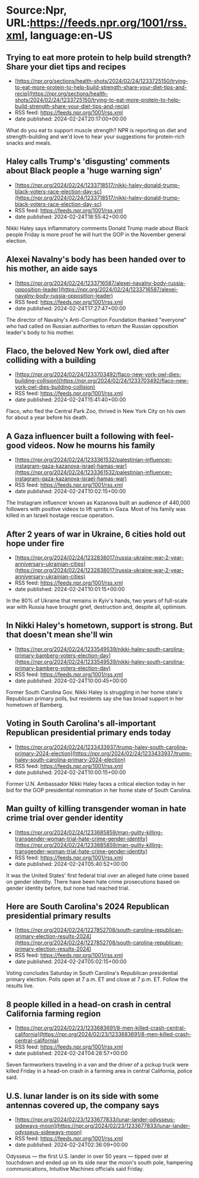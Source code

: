 # Source:Npr, URL:https://feeds.npr.org/1001/rss.xml, language:en-US

## Trying to eat more protein to help build strength? Share your diet tips and recipes
 - [https://npr.org/sections/health-shots/2024/02/24/1233725150/trying-to-eat-more-protein-to-help-build-strength-share-your-diet-tips-and-recip](https://npr.org/sections/health-shots/2024/02/24/1233725150/trying-to-eat-more-protein-to-help-build-strength-share-your-diet-tips-and-recip)
 - RSS feed: https://feeds.npr.org/1001/rss.xml
 - date published: 2024-02-24T20:17:00+00:00

What do you eat to support muscle strength? NPR is reporting on diet and strength-building and we'd love to hear your suggestions for protein-rich snacks and meals.

## Haley calls Trump's 'disgusting' comments about Black people a 'huge warning sign'
 - [https://npr.org/2024/02/24/1233718517/nikki-haley-donald-trump-black-voters-race-election-day-sc](https://npr.org/2024/02/24/1233718517/nikki-haley-donald-trump-black-voters-race-election-day-sc)
 - RSS feed: https://feeds.npr.org/1001/rss.xml
 - date published: 2024-02-24T18:55:42+00:00

Nikki Haley says inflammatory comments Donald Trump made about Black people Friday is more proof he will hurt the GOP in the November general election.

## Alexei Navalny's body has been handed over to his mother, an aide says
 - [https://npr.org/2024/02/24/1233716587/alexei-navalny-body-russia-opposition-leader](https://npr.org/2024/02/24/1233716587/alexei-navalny-body-russia-opposition-leader)
 - RSS feed: https://feeds.npr.org/1001/rss.xml
 - date published: 2024-02-24T17:27:47+00:00

The director of Navalny's Anti-Corruption Foundation thanked "everyone" who had called on Russian authorities to return the Russian opposition leader's body to his mother.

## Flaco, the beloved New York owl, died after colliding with a building
 - [https://npr.org/2024/02/24/1233703492/flaco-new-york-owl-dies-building-collision](https://npr.org/2024/02/24/1233703492/flaco-new-york-owl-dies-building-collision)
 - RSS feed: https://feeds.npr.org/1001/rss.xml
 - date published: 2024-02-24T15:41:40+00:00

Flaco, who fled the Central Park Zoo, thrived in New York City on his own for about a year before his death.

## A Gaza influencer built a following with feel-good videos. Now he mourns his family
 - [https://npr.org/2024/02/24/1233361532/palestinian-influencer-instagram-gaza-kazanova-israel-hamas-war](https://npr.org/2024/02/24/1233361532/palestinian-influencer-instagram-gaza-kazanova-israel-hamas-war)
 - RSS feed: https://feeds.npr.org/1001/rss.xml
 - date published: 2024-02-24T10:02:15+00:00

The Instagram influencer known as Kazanova built an audience of 440,000 followers with positive videos to lift spirits in Gaza. Most of his family was killed in an Israeli hostage rescue operation.

## After 2 years of war in Ukraine, 6 cities hold out hope under fire
 - [https://npr.org/2024/02/24/1232838017/russia-ukraine-war-2-year-anniversary-ukrainian-cities](https://npr.org/2024/02/24/1232838017/russia-ukraine-war-2-year-anniversary-ukrainian-cities)
 - RSS feed: https://feeds.npr.org/1001/rss.xml
 - date published: 2024-02-24T10:01:15+00:00

In the 80% of Ukraine that remains in Kyiv's hands, two years of full-scale war with Russia have brought grief, destruction and, despite all, optimism.

## In Nikki Haley's hometown, support is strong. But that doesn't mean she'll win
 - [https://npr.org/2024/02/24/1233549539/nikki-haley-south-carolina-primary-bamberg-voters-election-day](https://npr.org/2024/02/24/1233549539/nikki-haley-south-carolina-primary-bamberg-voters-election-day)
 - RSS feed: https://feeds.npr.org/1001/rss.xml
 - date published: 2024-02-24T10:00:45+00:00

Former South Carolina Gov. Nikki Haley is struggling in her home state's Republican primary polls, but residents say she has broad support in her hometown of Bamberg.

## Voting in South Carolina's all-important Republican presidential primary ends today
 - [https://npr.org/2024/02/24/1233433937/trump-haley-south-carolina-primary-2024-election](https://npr.org/2024/02/24/1233433937/trump-haley-south-carolina-primary-2024-election)
 - RSS feed: https://feeds.npr.org/1001/rss.xml
 - date published: 2024-02-24T10:00:15+00:00

Former U.N. Ambassador Nikki Haley faces a critical election today in her bid for the GOP presidential nomination in her home state of South Carolina.

## Man guilty of killing transgender woman in hate crime trial over gender identity
 - [https://npr.org/2024/02/24/1233685859/man-guilty-killing-transgender-woman-trial-hate-crime-gender-identity](https://npr.org/2024/02/24/1233685859/man-guilty-killing-transgender-woman-trial-hate-crime-gender-identity)
 - RSS feed: https://feeds.npr.org/1001/rss.xml
 - date published: 2024-02-24T05:40:52+00:00

It was the United States' first federal trial over an alleged hate crime based on gender identity. There have been hate crime prosecutions based on gender identity before, but none had reached trial.

## Here are South Carolina's 2024 Republican presidential primary results
 - [https://npr.org/2024/02/24/1227852708/south-carolina-republican-primary-election-results-2024](https://npr.org/2024/02/24/1227852708/south-carolina-republican-primary-election-results-2024)
 - RSS feed: https://feeds.npr.org/1001/rss.xml
 - date published: 2024-02-24T05:02:15+00:00

Voting concludes Saturday in South Carolina's Republican presidential primary election. Polls open at 7 a.m. ET and close at 7 p.m. ET. Follow the results live.

## 8 people killed in a head-on crash in central California farming region
 - [https://npr.org/2024/02/23/1233683691/8-men-killed-crash-central-california](https://npr.org/2024/02/23/1233683691/8-men-killed-crash-central-california)
 - RSS feed: https://feeds.npr.org/1001/rss.xml
 - date published: 2024-02-24T04:28:57+00:00

Seven farmworkers traveling in a van and the driver of a pickup truck were killed Friday in a head-on crash in a farming area in central California, police said.

## U.S. lunar lander is on its side with some antennas covered up, the company says
 - [https://npr.org/2024/02/23/1233677833/lunar-lander-odysseus-sideways-moon](https://npr.org/2024/02/23/1233677833/lunar-lander-odysseus-sideways-moon)
 - RSS feed: https://feeds.npr.org/1001/rss.xml
 - date published: 2024-02-24T02:36:09+00:00

Odysseus — the first U.S. lander in over 50 years — tipped over at touchdown and ended up on its side near the moon's south pole, hampering communications, Intuitive Machines officials said Friday.

